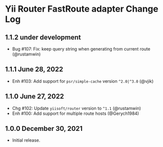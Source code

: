 # Yii Router FastRoute adapter Change Log

## 1.1.2 under development

- Bug #107: Fix: keep query string when generating from current route (@rustamwin)

## 1.1.1 June 28, 2022

- Enh #103: Add support for `psr/simple-cache` version `^2.0|^3.0` (@vjik)

## 1.1.0 June 27, 2022

- Chg #102: Update `yiisoft/router` version to `^1.1` (@rustamwin)
- Enh #100: Add support for multiple route hosts (@Gerych1984)

## 1.0.0 December 30, 2021

- Initial release.
